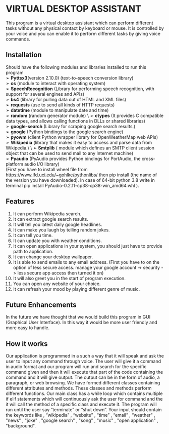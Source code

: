 # VIRTUAL DESKTOP ASSISTANT
This program is a virtual desktop assistant which can perform different tasks without any physical contact by keyboard or mouse.
It is controlled by your voice and you can enable it to perform different tasks by giving voice commands. 

## Installation
Should have the following modules and libraries installed to run this program \
➢ **Pyttsx3**(version 2.10.0)   (text-to-speech conversion library) \
➢ **os**    (module to interact with operating system) \
➢ **SpeechRecognition**   (Library for performing speech recognition, with support for several engines and APIs) \
➢ **bs4**   (library for pulling data out of HTML and XML files) \
➢ **requests**   (use to send all kinds of HTTP requests) \
➢ **datetime**   (module to manipulate date and time) \
➢ **random**   (random generator module) \ 
➢ **ctypes**    (It provides C compatible data types, and allows calling functions in DLLs or shared libraries) \
➢ **google-search**   (Library for scraping google search results.) \
➢ **google**  (Python bindings to the google search engine) \
➢ **pyowm**    (client Python wrapper library for OpenWeatherMap web APIs) \
➢ **Wikipedia**    (library that makes it easy to access and parse data from Wikipedia.) \ 
➢ **Smtplib**    ( module  which defines an SMTP client session object that can be used to send mail to any Internet machine) \
➢ **Pyaudio**    (PyAudio provides Python bindings for PortAudio, the cross-platform audio I/O library) \
(First you have to install wheel file from https://www.lfd.uci.edu/~gohlke/pythonlibs/ then pip install  (the name of the version you have downloaded). In case of 64-bit python 3.8 write in terminal pip install PyAudio-0.2.11-cp38-cp38-win_amd64.whl ).

## Features
1. It can perform Wikipedia search. 
2. It can extract google  search results. 
3. It will tell you latest daily google headlines. 
4. It can make you laugh by telling random jokes. 
5. It can tell you time. 
6. It can update you with weather conditions. 
7. It can open applications in your system, you should just have to provide path to application. 
8. It can change your desktop wallpaper. 
9. It is able to send emails to any email address.  (First you have to on the option of less secure access.
manage your google account -> security -> less secure app access then turned it on) 
10. It will also greet you in the start of program execution.
11. You can open any website of your choice. 
12. It can refresh your mood by playing different genre of music.   

## Future Enhancements
In the future we have thought that we would build this program in GUI (Graphical User Interface).
In this way it would be more user friendly and more easy to handle. 

## How it works
Our application is programmed in a such a way that it will speak and ask the user to input any command through voice. The user will give it a command in audio format and our program will run and search for the specific command given and then it will execute that part of the code containing the command and it will give output. The output can be in the form of audio, a paragraph, or web browsing. 
We have formed different classes containing different attributes and methods. These classes and methods perform different functions. Our main class has a while loop which contains multiple if elif statements which will continuously ask the user for command and the it will call the method of a specific class and execute it. The program will run until the user say “terminate” or “shut down”.
 Your input should contain the keywords like ,  “wikipedia” , “website” ,  “time” ,  “email” ,  “weather" , "news" ,  "joke" ,  "google search" ,  "song" ,  "music" ,  "open application" ,  "background".
 
 
























